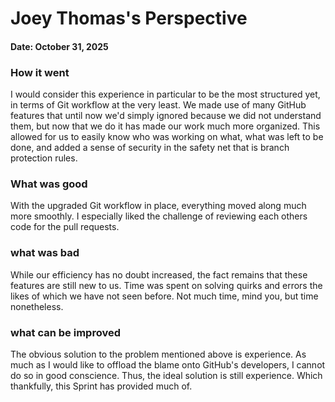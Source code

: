 # Joey Thomas's Perspective
#### Date: October 31, 2025

### How it went
I would consider this experience in particular to be the most structured yet, in terms of Git workflow at the very least.
We made use of many GitHub features that until now we'd simply ignored because we did not understand them, but now that we do it has made our work much more organized.
This allowed for us to easily know who was working on what, what was left to be done, and added a sense of security in the safety net that is branch protection rules.

### What was good
With the upgraded Git workflow in place, everything moved along much more smoothly.
I especially liked the challenge of reviewing each others code for the pull requests.

### what was bad
While our efficiency has no doubt increased, the fact remains that these features are still new to us.
Time was spent on solving quirks and errors the likes of which we have not seen before. Not much time, mind you, but time nonetheless.

### what can be improved
The obvious solution to the problem mentioned above is experience. As much as I would like to offload the blame onto GitHub's developers, 
I cannot do so in good conscience. Thus, the ideal solution is still experience. Which thankfully, this Sprint has provided much of.